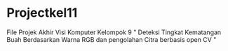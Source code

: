 # Projectkel11
File Projek Akhir Visi Komputer Kelompok 9 " Deteksi Tingkat Kematangan Buah Berdasarkan Warna RGB dan pengolahan Citra  berbasis open CV "
